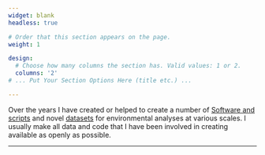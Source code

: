 ```yaml
---
widget: blank
headless: true

# Order that this section appears on the page.
weight: 1

design:
  # Choose how many columns the section has. Valid values: 1 or 2.
  columns: '2'
# ... Put Your Section Options Here (title etc.) ...

---
```


Over the years I have created or helped to create a number of [Software and scripts](#section-software) and novel [datasets](#section-data) for environmental analyses at various scales. I usually make all data and code that I have been involved in creating available as openly as possible.
___
